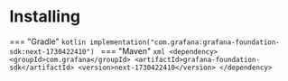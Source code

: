 # Installing

=== "Gradle"
    ```kotlin
    implementation("com.grafana:grafana-foundation-sdk:next-1730422410")
    ```
=== "Maven"
    ```xml
    <dependency>
        <groupId>com.grafana</groupId>
        <artifactId>grafana-foundation-sdk</artifactId>
        <version>next-1730422410</version>
    </dependency>
    ```
